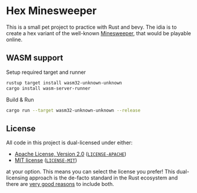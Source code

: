 # Hex Minesweeper

This is a small pet project to practice with Rust and bevy. The idia is to create a hex variant of the well-known [Minesweeper](https://en.wikipedia.org/wiki/Minesweeper_(video_game)), that would be playable online.

## WASM support

Setup required target and runner

```sh
rustup target install wasm32-unknown-unknown
cargo install wasm-server-runner
```

Build & Run

```sh
cargo run --target wasm32-unknown-unknown --release
```

## License

All code in this project is dual-licensed under either:

- [Apache License, Version 2.0](https://www.apache.org/licenses/LICENSE-2.0) ([`LICENSE-APACHE`](LICENSE-APACHE))
- [MIT license](https://opensource.org/licenses/MIT) ([`LICENSE-MIT`](LICENSE-MIT))

at your option.
This means you can select the license you prefer!
This dual-licensing approach is the de-facto standard in the Rust ecosystem and there are [very good reasons](https://github.com/bevyengine/bevy/issues/2373) to include both.

